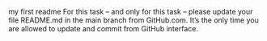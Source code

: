 my first readme
For this task – and only for this task – please update your file README.md in the main branch from GitHub.com. It’s the only time you are allowed to update and commit from GitHub interface.
